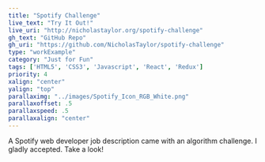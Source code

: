 ```yaml
---
title: "Spotify Challenge"
live_text: "Try It Out!"
live_uri: "http://nicholastaylor.org/spotify-challenge"
gh_text: "GitHub Repo"
gh_uri: "https://github.com/NicholasTaylor/spotify-challenge"
type: "workExample"
category: "Just for Fun"
tags: ['HTML5', 'CSS3', 'Javascript', 'React', 'Redux']
priority: 4
xalign: "center"
yalign: "top"
parallaximg: "../images/Spotify_Icon_RGB_White.png"
parallaxoffset: .5
parallaxspeed: .5
parallaxalign: "center"
---
```


A Spotify web developer job description came with an algorithm challenge. I gladly accepted. Take a look!

